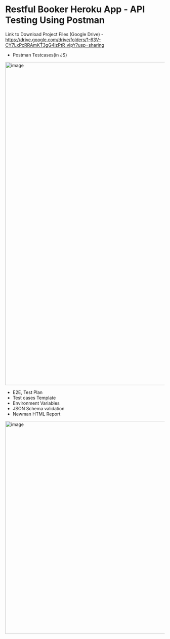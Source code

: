 # Restful Booker Heroku App - API Testing Using Postman

Link to Download Project Files (Google Drive) - https://drive.google.com/drive/folders/1-63V-CY7LxPcRRAmKT3gG4lzPtR_vIpY?usp=sharing

- Postman Testcases(in JS)

<img width="1918" height="1017" alt="image" src="https://github.com/user-attachments/assets/e91e67c5-e771-423b-a771-99d1aea1b358" />


- E2E, Test Plan
- Test cases Template
- Environment Variables
- JSON Schema validation
- Newman HTML Report

<img width="687" height="670" alt="image" src="https://github.com/user-attachments/assets/9772a9eb-0003-4609-9b9e-c5e8e7e3972e" />
